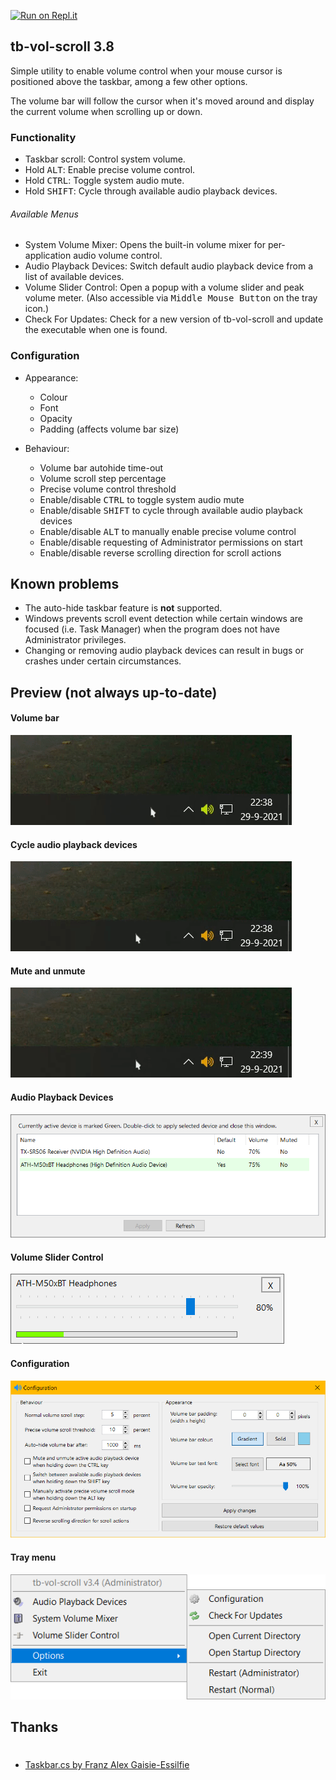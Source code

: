 [![Run on Repl.it](https://repl.it/badge/github/dvingerh/TbVolScroll)](https://repl.it/github/dvingerh/TbVolScroll) 
## tb-vol-scroll 3.8

Simple utility to enable volume control when your mouse cursor is positioned above the taskbar, among a few other options.

The volume bar will follow the cursor when it's moved around and display the current volume when scrolling up or down.

### Functionality

- Taskbar scroll: Control system volume.
- Hold <kbd>ALT</kbd>: Enable precise volume control.
- Hold <kbd>CTRL</kbd>: Toggle system audio mute.
- Hold <kbd>SHIFT</kbd>: Cycle through available audio playback devices.

###### Available Menus
- System Volume Mixer: Opens the built-in volume mixer for per-application audio volume control.
- Audio Playback Devices: Switch default audio playback device from a list of available devices.
- Volume Slider Control: Open a popup with a volume slider and peak volume meter. (Also accessible via <kbd>Middle Mouse Button</kbd> on the tray icon.)
- Check For Updates: Check for a new version of tb-vol-scroll and update the executable when one is found.

### Configuration

- Appearance:
  - Colour
  - Font
  - Opacity
  - Padding (affects volume bar size)

- Behaviour:
  - Volume bar autohide time-out
  - Volume scroll step percentage
  - Precise volume control threshold
  - Enable/disable <kbd>CTRL</kbd> to toggle system audio mute
  - Enable/disable <kbd>SHIFT</kbd> to cycle through available audio playback devices
  - Enable/disable <kbd>ALT</kbd> to manually enable precise volume control
  - Enable/disable requesting of Administrator permissions on start
  - Enable/disable reverse scrolling direction for scroll actions

## Known problems

- The auto-hide taskbar feature is **not** supported. 
- Windows prevents scroll event detection while certain windows are focused (i.e. Task Manager) when the program does not have Administrator privileges.
- Changing or removing audio playback devices can result in bugs or crashes under certain circumstances.

## Preview (not always up-to-date)


#### Volume bar
![Volume bar](Images/gif_volumebar.gif?raw=true)

#### Cycle audio playback devices
![Volume bar](Images/gif_audiodevices.gif?raw=true)

#### Mute and unmute
![Volume bar](Images/gif_mute.gif?raw=true)

#### Audio Playback Devices
![Audio Playback Devices](Images/audioplaybackdevices.png?raw=true)

#### Volume Slider Control

![Tray menu](Images/gif_volumeslidercontrol.gif?raw=true)

#### Configuration
![Configuration](Images/configuration.png?raw=true)

#### Tray menu

![Tray menu](Images/traymenu.png?raw=true)


## Thanks
 #
- [Taskbar.cs by Franz Alex Gaisie-Essilfie](https://gist.githubusercontent.com/franzalex/e747e6b318ab8f328aa02301f25ec534/raw/84f731f2e2396dc8ce28b564a75b712bf56b184f/Taskbar.cs)
